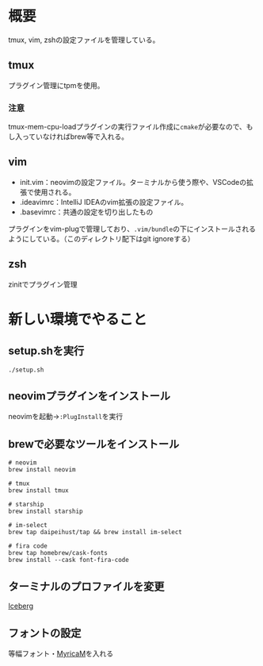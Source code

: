 # 概要
tmux, vim, zshの設定ファイルを管理している。

## tmux
プラグイン管理にtpmを使用。

### 注意
tmux-mem-cpu-loadプラグインの実行ファイル作成に`cmake`が必要なので、もし入っていなければbrew等で入れる。

## vim
- init.vim：neovimの設定ファイル。ターミナルから使う際や、VSCodeの拡張で使用される。
- .ideavimrc：IntelliJ IDEAのvim拡張の設定ファイル。
- .basevimrc：共通の設定を切り出したもの

プラグインをvim-plugで管理しており、`.vim/bundle`の下にインストールされるようにしている。（このディレクトリ配下はgit ignoreする）

## zsh
zinitでプラグイン管理

# 新しい環境でやること
## setup.shを実行
```
./setup.sh
```

## neovimプラグインをインストール
neovimを起動→`:PlugInstall`を実行

## brewで必要なツールをインストール
```
# neovim
brew install neovim

# tmux
brew install tmux

# starship
brew install starship

# im-select
brew tap daipeihust/tap && brew install im-select

# fira code
brew tap homebrew/cask-fonts
brew install --cask font-fira-code
```

## ターミナルのプロファイルを変更
[Iceberg](http://cocopon.github.io/iceberg.vim/)

## フォントの設定
等幅フォント・[MyricaM](https://myrica.estable.jp/myricamhistry/)を入れる